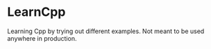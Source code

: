 # LearnCpp
Learning Cpp by trying out different examples. Not meant to be used anywhere in production.
